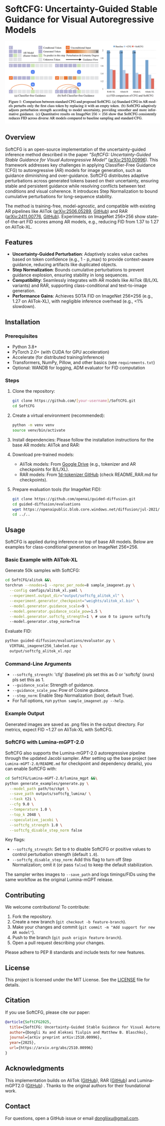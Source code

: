 # SoftCFG: Uncertainty-Guided Stable Guidance for Visual Autoregressive Models

![SoftCFG](assets/fig_1.png "SoftCFG")
## Overview

SoftCFG is an open-source implementation of the uncertainty-guided inference method described in the paper *"SoftCFG: Uncertainty-Guided Stable Guidance for Visual Autoregressive Model"* ([arXiv:2510.00996](https://arxiv.org/abs/2510.00996)). This framework addresses key challenges in applying Classifier-Free Guidance (CFG) to autoregressive (AR) models for image generation, such as guidance diminishing and over-guidance. SoftCFG distributes adaptive perturbations across generated tokens based on their uncertainty, ensuring stable and persistent guidance while resolving conflicts between text conditions and visual coherence. It introduces Step Normalization to bound cumulative perturbations for long-sequence stability.

The method is training-free, model-agnostic, and compatible with existing AR pipelines like AliTok ([arXiv:2506.05289](https://arxiv.org/abs/2506.05289), [GitHub](https://github.com/ali-vilab/alitok)) and RAR ([arXiv:2411.00776](https://arxiv.org/abs/2411.00776), [GitHub](https://github.com/bytedance/1d-tokenizer)). Experiments on ImageNet 256×256 show state-of-the-art FID scores among AR models, e.g., reducing FID from 1.37 to 1.27 on AliTok-XL.

## Features

- **Uncertainty-Guided Perturbation**: Adaptively scales value caches based on token confidence (e.g., 1 - p_max) to provide context-aware guidance, reducing artifacts like duplicated objects.
- **Step Normalization**: Bounds cumulative perturbations to prevent guidance explosion, ensuring stability in long sequences.
- **Compatibility**: Seamlessly integrates with AR models like AliTok (B/L/XL variants) and RAR, supporting class-conditional and text-to-image generation.
- **Performance Gains**: Achieves SOTA FID on ImageNet 256×256 (e.g., 1.27 on AliTok-XL), with negligible inference overhead (e.g., <1% slowdown).

## Installation

### Prerequisites

- Python 3.8+
- PyTorch 2.0+ (with CUDA for GPU acceleration)
- Accelerate (for distributed training/inference)
- Transformers, NumPy, Pillow, and other basics (see `requirements.txt`)
- Optional: WANDB for logging, ADM evaluator for FID computation

### Steps

1. Clone the repository:
   ```bash
   git clone https://github.com/[your-username]/SoftCFG.git
   cd SoftCFG
   ```

2. Create a virtual environment (recommended):
   ```bash
   python -m venv venv
   source venv/bin/activate 
   ```

3. Install dependencies:
  Please follow the installation instructions for the base AR models: AliTok and RAR: 
4. Download pre-trained models:
   - AliTok models: From [Google Drive](https://drive.google.com/drive/folders/1dBjcFfClmBvf2cSlelFMT2gMlS8OQOHG?usp=sharing) (e.g., tokenizer and AR checkpoints for B/L/XL).
   - RAR models: From [1d-tokenizer GitHub](https://github.com/bytedance/1d-tokenizer) (check README_RAR.md for checkpoints).

5. Prepare evaluation tools (for ImageNet FID):
   ```bash
   git clone https://github.com/openai/guided-diffusion.git
   cd guided-diffusion/evaluations
   wget https://openaipublic.blob.core.windows.net/diffusion/jul-2021/ref_batches/imagenet/256/VIRTUAL_imagenet256_labeled.npz
   cd ../..
   ```

## Usage

SoftCFG is applied during inference on top of base AR models. Below are examples for class-conditional generation on ImageNet 256×256.

### Basic Example with AliTok-XL

Generate 50k samples with SoftCFG:
```bash
cd SoftCFG/alitok &&\
torchrun --nnodes=1 --nproc_per_node=8 sample_imagenet.py \
  --config configs/alitok_xl.yaml \
  --experiment.output_dir="output/softcfg_alitok_xl" \
  --experiment.generator_checkpoint="weights/alitok_xl.bin" \
  --model.generator.guidance_scale=9 \
  --model.generator.guidance_scale_pow=1.5 \
  --model.generator.softcfg_strength=1 \ # use 0 to ignore softcfg
  --model.generator.step_norm=True
```

Evaluate FID:
```bash
python guided-diffusion/evaluations/evaluator.py \
  VIRTUAL_imagenet256_labeled.npz \
  output/softcfg_alitok_xl.npz
```

### Command-Line Arguments

- `--softcfg_strength`: 'cfg' (baseline) pls set this as 0 or 'softcfg' (ours) pls set this as 1.
- `--guidance_scale`: Strength of guidance.
- `--guidance_scale_pow`: Pow of Cosine guidance.
- `--step_norm`: Enable Step Normalization (bool, default True).
- For full options, run `python sample_imagenet.py --help`.

### Example Output

Generated images are saved as .png files in the output directory. For metrics, expect FID ~1.27 on AliTok-XL with SoftCFG.

### SoftCFG with Lumina-mGPT-2.0

SoftCFG also supports the Lumina-mGPT-2.0 autoregressive pipeline through the updated Jacobi sampler. After setting up the base project (see `Lumina-mGPT-2.0/README.md` for checkpoint and dependency details), you can enable SoftCFG with:

```bash
cd SoftCFG/Lumina-mGPT-2.0/lumina_mgpt &&\
python generate_examples/generate.py \
  --model_path path/to/ckpt \
  --save_path outputs/softcfg_lumina/ \
  --task t2i \
  --cfg 9.0 \
  --temperature 1.0 \
  --top_k 2048 \
  --speculative_jacobi \
  --softcfg_strength 1.0 \
  --softcfg_disable_step_norm false
```

Key flags:
- `--softcfg_strength`: Set to `0` to disable SoftCFG or positive values to control perturbation strength (default `1.0`).
- `--softcfg_disable_step_norm`: Add this flag to turn off Step Normalization; omit it (or pass `false`) to keep the default stabilization.

The sampler writes images to `--save_path` and logs timings/FIDs using the same workflow as the original Lumina-mGPT release.

## Contributing

We welcome contributions! To contribute:

1. Fork the repository.
2. Create a new branch (`git checkout -b feature-branch`).
3. Make your changes and commit (`git commit -m "Add support for new AR model"`).
4. Push to the branch (`git push origin feature-branch`).
5. Open a pull request describing your changes.

Please adhere to PEP 8 standards and include tests for new features.

## License

This project is licensed under the MIT License. See the [LICENSE](LICENSE) file for details.

## Citation

If you use SoftCFG, please cite our paper:

```bibtex
@article{SoftCFG2025,
  title={SoftCFG: Uncertainty-Guided Stable Guidance for Visual Autoregressive Model},
  author={Dongli Xu and Aleksei Tiulpin and Matthew B. Blaschko},
  journal={arXiv preprint arXiv:2510.00996},
  year={2025},
  url={https://arxiv.org/abs/2510.00996}
}
```

## Acknowledgments

This implementation builds on AliTok ([GitHub](https://github.com/ali-vilab/alitok)), RAR ([GitHub](https://github.com/bytedance/1d-tokenizer)) and Lumina-mGPT2.0 ([GitHub](https://github.com/Alpha-VLLM/Lumina-mGPT-2.0)) . Thanks to the original authors for their foundational work.

## Contact

For questions, open a GitHub issue or email dongliixu@gmail.com.
